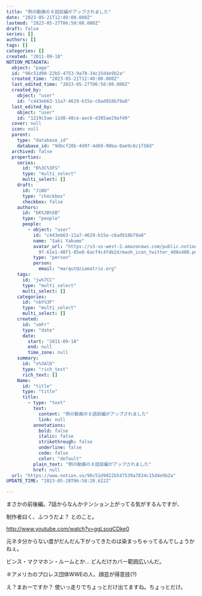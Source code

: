 ```yaml
---
title: "例の動画の８話前編がアップされました"
date: "2023-05-21T12:40:00.000Z"
lastmod: "2023-05-27T06:50:00.000Z"
draft: false
series: []
authors: []
tags: []
categories: []
created: "2011-09-18"
NOTION_METADATA:
  object: "page"
  id: "96c51d90-22b5-4753-9a78-34c15d4e9b2a"
  created_time: "2023-05-21T12:40:00.000Z"
  last_edited_time: "2023-05-27T06:50:00.000Z"
  created_by:
    object: "user"
    id: "c443eb63-11a7-4629-b15e-c6ad918b79a0"
  last_edited_by:
    object: "user"
    id: "1219c5ae-11d8-48ce-aec6-d385ae29af49"
  cover: null
  icon: null
  parent:
    type: "database_id"
    database_id: "9dbcf20b-4d97-4d69-98ba-8ae9c8c1f58d"
  archived: false
  properties:
    series:
      id: "B%3C%3FS"
      type: "multi_select"
      multi_select: []
    draft:
      id: "JiWU"
      type: "checkbox"
      checkbox: false
    authors:
      id: "bK%3B%5B"
      type: "people"
      people:
        - object: "user"
          id: "c443eb63-11a7-4629-b15e-c6ad918b79a0"
          name: "Saki Yakumo"
          avatar_url: "https://s3-us-west-2.amazonaws.com/public.notion-static.com/3ad1c4\
            97-61e1-48f1-85e8-6acf4c4fdb2d/maoh_icon_twitter_400x400.png"
          type: "person"
          person:
            email: "marqut@ziomatrix.org"
    tags:
      id: "jw%7CC"
      type: "multi_select"
      multi_select: []
    categories:
      id: "nbY%3F"
      type: "multi_select"
      multi_select: []
    created:
      id: "vmFr"
      type: "date"
      date:
        start: "2011-09-18"
        end: null
        time_zone: null
    summary:
      id: "x%3AlD"
      type: "rich_text"
      rich_text: []
    Name:
      id: "title"
      type: "title"
      title:
        - type: "text"
          text:
            content: "例の動画の８話前編がアップされました"
            link: null
          annotations:
            bold: false
            italic: false
            strikethrough: false
            underline: false
            code: false
            color: "default"
          plain_text: "例の動画の８話前編がアップされました"
          href: null
  url: "https://www.notion.so/96c51d9022b547539a7834c15d4e9b2a"
UPDATE_TIME: "2023-05-28T06:58:20.622Z"

---
```

<link rel="stylesheet" href="https://cdn.jsdelivr.net/npm/katex@0.16.2/dist/katex.min.css" integrity="sha384-bYdxxUwYipFNohQlHt0bjN/LCpueqWz13HufFEV1SUatKs1cm4L6fFgCi1jT643X" crossorigin="anonymous">


まさかの前後編。7話からなんかテンション上がってる気がするんですが、


制作者曰く、ふつうだよ？ とのこと。


http://www.youtube.com/watch?v=ggLsoqCDke0


元ネタ分からない度がだんだん下がってきたのは染まっちゃってるんでしょうかねぇ。


ビンス・マクマホン・ルームとか… どんだけカバー範囲広いんだ。


＃アメリカのプロレス団体WWEの人、顔芸が得意技(?)


え？まおーですか？ 使いっ走りでちょっとだけ出てますね。ちょっとだけ。


